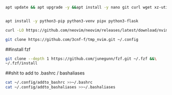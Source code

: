 ```bash
apt update && apt upgrade -y &&apt install -y nano git curl wget xz-utils zstd unzip iproute2 
```

```bash

apt install -y python3-pip python3-venv pipx python3-flask
```

```bash
curl -LO https://github.com/neovim/neovim/releases/latest/download/nvim-linux-x86_64.tar.gz &&rm -rf /opt/nvim &&tar -C /opt -xzf nvim-linux-x86_64.tar.gz &&\

git clone https://github.com/3cnf-f/tmp_nvim.git ~/.config
```
##install fzf

```bash
git clone --depth 1 https://github.com/junegunn/fzf.git ~/.fzf &&\
~/.fzf/install
```

##shit to add to .bashrc / bashaliases
```bash
cat ~/.config/addto_bashrc >>~/.bashrc
cat ~/.config/addto_bashaliases >>~/.bashaliases

```
